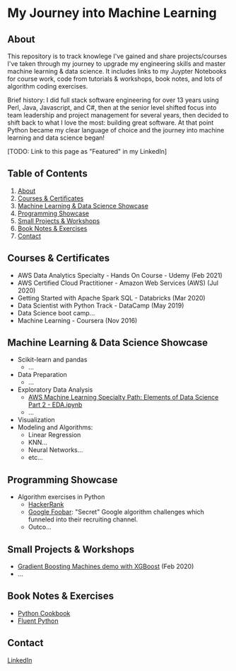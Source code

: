 # My Journey into Machine Learning

## About
This repository is to track knowlege I've gained and share projects/courses I've taken through my journey to upgrade my engineering skills and master machine learning & data science.  It includes links to my Juypter Notebooks for course work, code from tutorials & workshops, book notes, and lots of algorithm coding exercises.

Brief history: I did full stack software engineering for over 13 years using Perl, Java, Javascript, and C#, then at the senior level shifted focus into team leadership and project management for several years, then decided to shift back to what I love the most: building great software.  At that point Python became my clear language of choice and the journey into machine learning and data science began!

\[TODO: Link to this page as "Featured" in my LinkedIn]

## Table of Contents
1. [About](#about)
2. [Courses & Certificates](#courses--certificates)
3. [Machine Learning & Data Science Showcase](#machine-learning--data-science-showcase)
6. [Programming Showcase](#programming-showcase)
4. [Small Projects & Workshops](#small-projects--workshops)
5. [Book Notes & Exercises](#book-notes--exercises)
6. [Contact](#contact)

## Courses & Certificates
- AWS Data Analytics Specialty - Hands On Course - Udemy (Feb 2021)
- AWS Certified Cloud Practitioner - Amazon Web Services (AWS) (Jul 2020)
- Getting Started with Apache Spark SQL - Databricks (Mar 2020)
- Data Scientist with Python Track - DataCamp (May 2019)
- Data Science boot camp...
- Machine Learning - Coursera (Nov 2016)

## Machine Learning & Data Science Showcase
- Scikit-learn and pandas
  - ...
- Data Preparation
  - ...
- Exploratory Data Analysis
  - [AWS Machine Learning Specialty Path: Elements of Data Science Part 2 - EDA.ipynb](./AWS%20Machine%20Learning%20Specialty%20Path/Elements%20of%20DS%20-%20Part%202%20-%20EDA.ipynb)
  - ...
- Visualization
- Modeling and Algorithms:
  - Linear Regression
  - KNN...
  - Neural Networks...
  - etc...

## Programming Showcase
- Algorithm exercises in Python
  - [HackerRank](HackerRank)
  - [Google Foobar](./Google%20Foobar/): "Secret" Google algorithm challenges which funneled into their recruiting channel.
  - Outco...

## Small Projects & Workshops
- [Gradient Boosting Machines demo with XGBoost](GBM_workshop/readme.md) (Feb 2020)
- ...

## Book Notes & Exercises
- [Python Cookbook](./Book:%20Python%20Cookbook)
- [Fluent Python](./Book:%20Fluent%20Python)

## Contact
[LinkedIn](https://www.linkedin.com/in/tylerbittner/)
